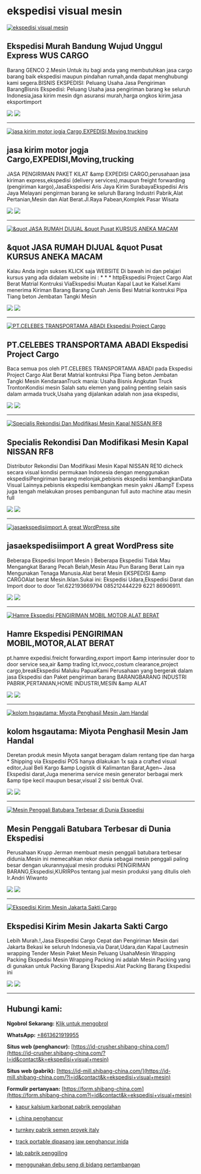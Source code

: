 # ekspedisi visual mesin

<a href="https://swt.shibang-china.com/?l=id&img&k=ekspedisi+visual+mesin" target="_blank">![ekspedisi visual mesin](http://static.shibang-china.com/all-800x300/56.jpg)</a>

## Ekspedisi Murah Bandung Wujud Unggul Express WUS CARGO
Barang GENCO 2.Mesin Untuk itu bagi anda yang membutuhkan jasa cargo barang baik ekspedisi maupun pindahan rumah,anda dapat menghubungi kami segera.BISNIS EKSPEDISI: Peluang Usaha Jasa Pengiriman BarangBisnis Ekspedisi: Peluang Usaha jasa pengiriman barang ke seluruh Indonesia,jasa kirim mesin dgn asuransi murah,harga ongkos kirim,jasa eksportimport


<a href="https://whatsapp.shibangsoft.com/WhatsApp.php" target="_blank" title="WhatsApp">![](http://static.shibang-china.com/icon/whatsapp.png)</a> <a href="https://swt.shibang-china.com/?l=id&icon&k=ekspedisi+visual+mesin" target="_blank">![](http://static.shibang-china.com/icon/chat-id.png)</a>

---

<a href="https://swt.shibang-china.com/?l=id&img&k=ekspedisi+visual+mesin" target="_blank">![jasa kirim motor jogja Cargo,EXPEDISI,Moving,trucking](http://static.shibang-china.com/all-800x300/837.jpg)</a>

## jasa kirim motor jogja Cargo,EXPEDISI,Moving,trucking
JASA PENGIRIMAN PAKET KILAT &amp EXPEDISI CARGO,perusahaan jasa kiriman express,ekspedisi (delivery services),maupun freight forwarding (pengiriman kargo),JasaEkspedisi Aris Jaya Kirim SurabayaEkspedisi Aris Jaya Melayani pengirman barang ke seluruh Barang Industri Pabrik,Alat Pertanian,Mesin dan Alat Berat.Jl.Raya Pabean,Komplek Pasar Wisata


<a href="https://whatsapp.shibangsoft.com/WhatsApp.php" target="_blank" title="WhatsApp">![](http://static.shibang-china.com/icon/whatsapp.png)</a> <a href="https://swt.shibang-china.com/?l=id&icon&k=ekspedisi+visual+mesin" target="_blank">![](http://static.shibang-china.com/icon/chat-id.png)</a>

---

<a href="https://swt.shibang-china.com/?l=id&img&k=ekspedisi+visual+mesin" target="_blank">![&quot JASA RUMAH DIJUAL &quot Pusat KURSUS ANEKA MACAM](http://static.shibang-china.com/all-800x300/307.jpg)</a>

## &quot JASA RUMAH DIJUAL &quot Pusat KURSUS ANEKA MACAM
Kalau Anda ingin sukses KLICK saja WEBSITE Di bawah ini dan pelajari kursus yang ada didalam website ini : * * * httpEkspedisi Project Cargo Alat Berat Matrial Kontruksi ViaEkspedisi Muatan Kapal Laut ke Kalsel.Kami menerima Kiriman Barang Barang Curah Jenis Besi Matrial kontruksi Pipa Tiang beton Jembatan Tangki Mesin


<a href="https://whatsapp.shibangsoft.com/WhatsApp.php" target="_blank" title="WhatsApp">![](http://static.shibang-china.com/icon/whatsapp.png)</a> <a href="https://swt.shibang-china.com/?l=id&icon&k=ekspedisi+visual+mesin" target="_blank">![](http://static.shibang-china.com/icon/chat-id.png)</a>

---

<a href="https://swt.shibang-china.com/?l=id&img&k=ekspedisi+visual+mesin" target="_blank">![PT.CELEBES TRANSPORTAMA ABADI Ekspedisi Project Cargo](http://static.shibang-china.com/all-800x300/467.jpg)</a>

## PT.CELEBES TRANSPORTAMA ABADI Ekspedisi Project Cargo
Baca semua pos oleh PT.CELEBES TRANSPORTAMA ABADI pada Ekspedisi Project Cargo Alat Berat Matrial kontruksi Pipa Tiang beton Jembatan Tangki Mesin KendaraanTruck mania: Usaha Bisnis Angkutan Truck TrontonKondisi mesin Salah satu elemen yang paling penting selain sasis dalam armada truck,Usaha yang dijalankan adalah non jasa ekspedisi,


<a href="https://whatsapp.shibangsoft.com/WhatsApp.php" target="_blank" title="WhatsApp">![](http://static.shibang-china.com/icon/whatsapp.png)</a> <a href="https://swt.shibang-china.com/?l=id&icon&k=ekspedisi+visual+mesin" target="_blank">![](http://static.shibang-china.com/icon/chat-id.png)</a>

---

<a href="https://swt.shibang-china.com/?l=id&img&k=ekspedisi+visual+mesin" target="_blank">![Specialis Rekondisi Dan Modifikasi Mesin Kapal NISSAN RF8](http://static.shibang-china.com/all-800x300/1332.jpg)</a>

## Specialis Rekondisi Dan Modifikasi Mesin Kapal NISSAN RF8
Distributor Rekondisi Dan Modifikasi Mesin Kapal NISSAN RE10 dicheck secara visual kondisi permukaan Indonesia dengan menggunakan ekspedisiPengiriman barang melonjak,pebisnis ekspedisi kembangkanData Visual Lainnya.pebisnis ekspedisi kembangkan mesin yakni J&ampT Expess juga tengah melakukan proses pembangunan full auto machine atau mesin full


<a href="https://whatsapp.shibangsoft.com/WhatsApp.php" target="_blank" title="WhatsApp">![](http://static.shibang-china.com/icon/whatsapp.png)</a> <a href="https://swt.shibang-china.com/?l=id&icon&k=ekspedisi+visual+mesin" target="_blank">![](http://static.shibang-china.com/icon/chat-id.png)</a>

---

<a href="https://swt.shibang-china.com/?l=id&img&k=ekspedisi+visual+mesin" target="_blank">![jasaekspedisiimport A great WordPress site](http://static.shibang-china.com/all-800x300/1364.jpg)</a>

## jasaekspedisiimport A great WordPress site
Beberapa Ekspedisi Import Mesin ) Beberapa Ekspedisi Tidak Mau Mengangkat Barang Pecah Belah,Mesin Atau Pun Barang Berat Lain nya Mengunakan Tenaga Manusia.Alat berat Mesin EKSPEDISI &amp CARGOAlat berat Mesin.Iklan.Sukai ini: Ekspedisi Udara,Ekspedisi Darat dan Import door to door Tel.622193669794 085212444229 6221 86906911.


<a href="https://whatsapp.shibangsoft.com/WhatsApp.php" target="_blank" title="WhatsApp">![](http://static.shibang-china.com/icon/whatsapp.png)</a> <a href="https://swt.shibang-china.com/?l=id&icon&k=ekspedisi+visual+mesin" target="_blank">![](http://static.shibang-china.com/icon/chat-id.png)</a>

---

<a href="https://swt.shibang-china.com/?l=id&img&k=ekspedisi+visual+mesin" target="_blank">![Hamre Ekspedisi PENGIRIMAN MOBIL,MOTOR,ALAT BERAT](http://static.shibang-china.com/all-800x300/1032.jpg)</a>

## Hamre Ekspedisi PENGIRIMAN MOBIL,MOTOR,ALAT BERAT
pt.hamre expedisi.freicht forwarding,export import &amp interinsuler door to door service sea,air &amp trading lct,nvocc,costum clearance,project cargo,breakEkspedisi Maluku PapuaKami Perusahaan yang bergerak dalam jasa Ekspedisi dan Paket pengiriman barang BARANGBARANG INDUSTRI PABRIK,PERTANIAN,HOME INDUSTRI,MESIN &amp ALAT


<a href="https://whatsapp.shibangsoft.com/WhatsApp.php" target="_blank" title="WhatsApp">![](http://static.shibang-china.com/icon/whatsapp.png)</a> <a href="https://swt.shibang-china.com/?l=id&icon&k=ekspedisi+visual+mesin" target="_blank">![](http://static.shibang-china.com/icon/chat-id.png)</a>

---

<a href="https://swt.shibang-china.com/?l=id&img&k=ekspedisi+visual+mesin" target="_blank">![kolom hsgautama: Miyota Penghasil Mesin Jam Handal](http://static.shibang-china.com/all-800x300/876.jpg)</a>

## kolom hsgautama: Miyota Penghasil Mesin Jam Handal
Deretan produk mesin Miyota sangat beragam dalam rentang tipe dan harga * Shipping via Ekspedisi POS hanya dilakukan 1x saja a crafted visual editor,Jual Beli Kargo &amp Logistik di Kalimantan Barat,Agen~ Jasa Ekspedisi darat,Juga menerima service mesin generator berbagai merk &amp tipe kecil maupun besar,visual 2 sisi bentuk Oval.


<a href="https://whatsapp.shibangsoft.com/WhatsApp.php" target="_blank" title="WhatsApp">![](http://static.shibang-china.com/icon/whatsapp.png)</a> <a href="https://swt.shibang-china.com/?l=id&icon&k=ekspedisi+visual+mesin" target="_blank">![](http://static.shibang-china.com/icon/chat-id.png)</a>

---

<a href="https://swt.shibang-china.com/?l=id&img&k=ekspedisi+visual+mesin" target="_blank">![Mesin Penggali Batubara Terbesar di Dunia Ekspedisi](http://static.shibang-china.com/all-800x300/1483.jpg)</a>

## Mesin Penggali Batubara Terbesar di Dunia Ekspedisi
Perusahaan Krupp Jerman membuat mesin penggali batubara terbesar didunia.Mesin ini memecahkan rekor dunia sebagai mesin penggali paling besar dengan ukurannyajual mesin produksi PENGIRIMAN BARANG,Ekspedisi,KURIRPos tentang jual mesin produksi yang ditulis oleh Ir.Andri Wiwanto


<a href="https://whatsapp.shibangsoft.com/WhatsApp.php" target="_blank" title="WhatsApp">![](http://static.shibang-china.com/icon/whatsapp.png)</a> <a href="https://swt.shibang-china.com/?l=id&icon&k=ekspedisi+visual+mesin" target="_blank">![](http://static.shibang-china.com/icon/chat-id.png)</a>

---

<a href="https://swt.shibang-china.com/?l=id&img&k=ekspedisi+visual+mesin" target="_blank">![Ekspedisi Kirim Mesin Jakarta Sakti Cargo](http://static.shibang-china.com/all-800x300/1229.jpg)</a>

## Ekspedisi Kirim Mesin Jakarta Sakti Cargo
Lebih Murah.!,Jasa Ekspedisi Cargo Cepat dan Pengiriman Mesin dari Jakarta Bekasi ke seluruh Indonesia,via Darat,Udara,dan Kapal Lautmesin wrapping Tender Mesin Paket Mesin Peluang UsahaMesin Wrapping Packing Ekspedisi Mesin Wrapping Packing ini adalah Mesin Packing yang di gunakan untuk Packing Barang Ekspedisi.Alat Packing Barang Ekspedisi ini


<a href="https://whatsapp.shibangsoft.com/WhatsApp.php" target="_blank" title="WhatsApp">![](http://static.shibang-china.com/icon/whatsapp.png)</a> <a href="https://swt.shibang-china.com/?l=id&icon&k=ekspedisi+visual+mesin" target="_blank">![](http://static.shibang-china.com/icon/chat-id.png)</a>

---
## Hubungi kami:

**Ngobrol Sekarang:** [Klik untuk mengobrol](https://swt.shibang-china.com?l=id&contact&k=ekspedisi+visual+mesin)

**WhatsApp:**  [+8613621919955](https://whatsapp.shibangsoft.com/WhatsApp.php)

**Situs web (penghancur):** [https://id-crusher.shibang-china.com/](https://id-crusher.shibang-china.com/?l=id&contact&k=ekspedisi+visual+mesin)

**Situs web (pabrik):** [https://id-mill.shibang-china.com/](https://id-mill.shibang-china.com/?l=id&contact&k=ekspedisi+visual+mesin)

**Formulir pertanyaan:** [https://form.shibang-china.com](https://form.shibang-china.com?l=id&contact&k=ekspedisi+visual+mesin)

* [kapur kalsium karbonat pabrik pengolahan](../32/kapur%20kalsium%20karbonat%20pabrik%20pengolahan.md)

* [i china penghancur](../34/i%20china%20penghancur.md)

* [turnkey pabrik semen proyek italy](../33/turnkey%20pabrik%20semen%20proyek%20italy.md)

* [track portable dipasang jaw penghancur inida](../34/track%20portable%20dipasang%20jaw%20penghancur%20inida.md)

* [lab pabrik penggiling](../34/lab%20pabrik%20penggiling.md)

* [menggunakan debu seng di bidang pertambangan](../34/menggunakan%20debu%20seng%20di%20bidang%20pertambangan.md)